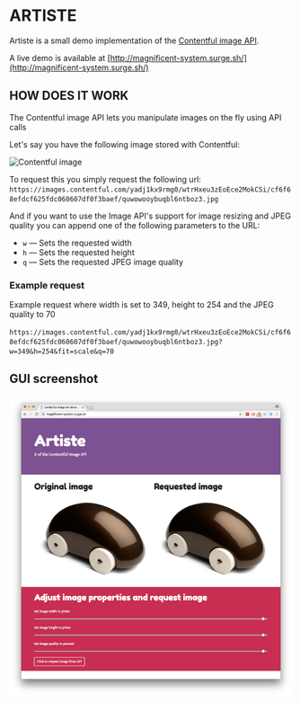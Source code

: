 # ARTISTE
Artiste is a small demo implementation of the [Contentful image API](https://www.contentful.com/developers/docs/references/images-api/).

A live demo is available at [http://magnificent-system.surge.sh/](http://magnificent-system.surge.sh/)

## HOW DOES IT WORK
The Contentful image API lets you manipulate images on the fly using API calls

Let's say you have the following image stored with Contentful:

![Contentful image](https://images.contentful.com/yadj1kx9rmg0/wtrHxeu3zEoEce2MokCSi/cf6f68efdcf625fdc060607df0f3baef/quwowooybuqbl6ntboz3.jpg)



To request this you simply request the following url: `https://images.contentful.com/yadj1kx9rmg0/wtrHxeu3zEoEce2MokCSi/cf6f68efdcf625fdc060607df0f3baef/quwowooybuqbl6ntboz3.jpg`

And if you want to use the Image API's support for image resizing and JPEG quality you can append one of the following parameters  to the URL:

* `w` — Sets the requested width
* `h` — Sets the requested height
* `q` — Sets the requested JPEG image quality

### Example request

Example request where width is set to 349, height to 254 and the JPEG quality to 70

`https://images.contentful.com/yadj1kx9rmg0/wtrHxeu3zEoEce2MokCSi/cf6f68efdcf625fdc060607df0f3baef/quwowooybuqbl6ntboz3.jpg?w=349&h=254&fit=scale&q=70`

## GUI screenshot
![GUI screenshot](artiste_screenshot.png)
